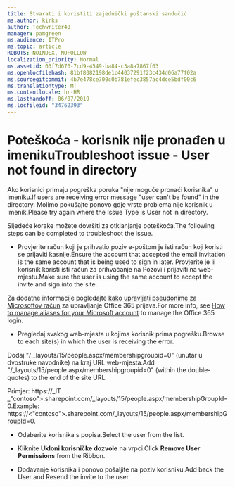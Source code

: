 ```yaml
---
title: Stvarati i koristiti zajednički poštanski sandučić
ms.author: kirks
author: Techwriter40
manager: pamgreen
ms.audience: ITPro
ms.topic: article
ROBOTS: NOINDEX, NOFOLLOW
localization_priority: Normal
ms.assetid: 63f7d676-7cd9-4549-ba84-c3a8a7867f63
ms.openlocfilehash: 81bf8082198de1c44037291f23c434d06a77f02a
ms.sourcegitcommit: 4b7e478ce700c0b781efec3857ac4dce5bdf00c6
ms.translationtype: MT
ms.contentlocale: hr-HR
ms.lasthandoff: 06/07/2019
ms.locfileid: "34762393"
---
```

# <a name="troubleshoot-issue---user-not-found-in-directory"></a><span data-ttu-id="fbcc3-102">Poteškoća - korisnik nije pronađen u imeniku</span><span class="sxs-lookup"><span data-stu-id="fbcc3-102">Troubleshoot issue - User not found in directory</span></span>

<span data-ttu-id="fbcc3-103">Ako korisnici primaju pogreška poruka "nije moguće pronaći korisnika" u imeniku.</span><span class="sxs-lookup"><span data-stu-id="fbcc3-103">If users are receiving error message "user can't be found" in the directory.</span></span> <span data-ttu-id="fbcc3-104">Molimo pokušajte ponovo gdje vrste problema nije korisnik u imenik.</span><span class="sxs-lookup"><span data-stu-id="fbcc3-104">Please try again where the Issue Type is User not in directory.</span></span>

<span data-ttu-id="fbcc3-105">Sljedeće korake možete dovršiti za otklanjanje poteškoća.</span><span class="sxs-lookup"><span data-stu-id="fbcc3-105">The following steps can be completed to troubleshoot the issue.</span></span>

- <span data-ttu-id="fbcc3-106">Provjerite račun koji je prihvatio poziv e-poštom je isti račun koji koristi se prijaviti kasnije.</span><span class="sxs-lookup"><span data-stu-id="fbcc3-106">Ensure the account that accepted the email invitation is the same account that is being used to sign in later.</span></span> <span data-ttu-id="fbcc3-107">Provjerite je li korisnik koristi isti račun za prihvaćanje na Pozovi i prijaviti na web-mjestu.</span><span class="sxs-lookup"><span data-stu-id="fbcc3-107">Make sure the user is using the same account to accept the invite and sign into the site.</span></span> 

<span data-ttu-id="fbcc3-108">Za dodatne informacije pogledajte [kako upravljati pseudonime za Microsoftov račun</a> za upravljanje Office 365 prijava](https://support.microsoft.com/help/12407/microsoft-account-how-to-manage-aliases).</span><span class="sxs-lookup"><span data-stu-id="fbcc3-108">For more info, see [How to manage aliases for your Microsoft account</a> to manage the Office 365 login](https://support.microsoft.com/help/12407/microsoft-account-how-to-manage-aliases).</span></span> 

- <span data-ttu-id="fbcc3-109">Pregledaj svakog web-mjesta u kojima korisnik prima pogrešku.</span><span class="sxs-lookup"><span data-stu-id="fbcc3-109">Browse to each site(s) in which the user is receiving the error.</span></span> 

<span data-ttu-id="fbcc3-110">Dodaj "/ _layouts/15/people.aspx/membershipgroupid=0" (unutar u dvostruke navodnike) na kraj URL web-mjesta.</span><span class="sxs-lookup"><span data-stu-id="fbcc3-110">Add "/_layouts/15/people.aspx/membershipgroupid=0" (within the double-quotes) to the end of the site URL.</span></span> 

<span data-ttu-id="fbcc3-111">Primjer: https://_lT _"contoso">.sharepoint.com/_layouts/15/people.aspx/membershipGroupId=0.</span><span class="sxs-lookup"><span data-stu-id="fbcc3-111">Example: https://<"contoso">.sharepoint.com/_layouts/15/people.aspx/membershipGroupId=0.</span></span>

- <span data-ttu-id="fbcc3-112">Odaberite korisnika s popisa.</span><span class="sxs-lookup"><span data-stu-id="fbcc3-112">Select the user from the list.</span></span>

- <span data-ttu-id="fbcc3-113">Kliknite **Ukloni korisničke dozvole** na vrpci.</span><span class="sxs-lookup"><span data-stu-id="fbcc3-113">Click **Remove User Permissions** from the Ribbon.</span></span> 
-  <span data-ttu-id="fbcc3-114">Dodavanje korisnika i ponovo pošaljite na poziv korisniku.</span><span class="sxs-lookup"><span data-stu-id="fbcc3-114">Add back the User and Resend the invite to the user.</span></span>

